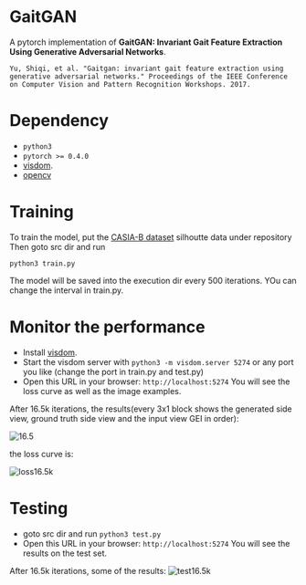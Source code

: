 # GaitGAN
A pytorch implementation of **GaitGAN: Invariant Gait Feature Extraction Using Generative Adversarial Networks**. 

```Yu, Shiqi, et al. "Gaitgan: invariant gait feature extraction using generative adversarial networks." Proceedings of the IEEE Conference on Computer Vision and Pattern Recognition Workshops. 2017.```


# Dependency
- ```python3```
- ```pytorch >= 0.4.0```
- [visdom](https://github.com/facebookresearch/visdom).
- [opencv](https://github.com/opencv/opencv)

# Training

To train the model, put the [CASIA-B dataset](http://kylezheng.org/gait-recognition/) silhoutte data under repository
Then goto src dir and run
```
python3 train.py
```

The model will be saved into the execution dir every 500 iterations. YOu can change the interval in train.py.

# Monitor the performance


- Install [visdom](https://github.com/facebookresearch/visdom).
- Start the visdom server with ```python3 -m visdom.server 5274``` or any port you like (change the port in train.py and test.py)
- Open this URL in your browser: `http://localhost:5274` You will see the loss curve as well as the image examples.

After 16.5k iterations, the results(every 3x1 block shows the generated side view, ground truth side view and the input view GEI in order):

![16.5](https://github.com/xuehy/pytorch-GaitGAN/blob/master/train_1.png)

the loss curve is:

![loss16.5k](https://github.com/xuehy/pytorch-GaitGAN/blob/master/curve16500.png)

# Testing

- goto src dir and run ```python3 test.py```
- Open this URL in your browser: `http://localhost:5274` You will see the results on the test set.

After 16.5k iterations, some of the results:
![test16.5k](https://github.com/xuehy/pytorch-GaitGAN/blob/master/test16500.png)